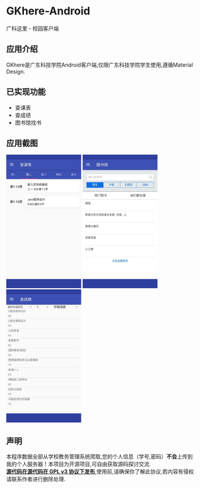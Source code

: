 # GKhere-Android
广科这里 - 校园客户端  
## 应用介绍
GKhere是广东科技学院Android客户端,仅限广东科技学院学生使用,遵循Material Design.

## 已实现功能
- 查课表
- 查成绩
- 图书馆找书

## 应用截图
<img src="/ScreenShots/course.jpg" width="200" height="355.5"/>   
<img src="/ScreenShots/library.jpg" width="200" height="355.5"/>   
<img src="/ScreenShots/score.jpg" width="200" height="355.5"/>  

## 声明
本程序数据全部从学校教务管理系统爬取,您的个人信息（学号,密码）**不会**上传到我的个人服务器！本项目为开源项目,可自由获取源码探讨交流.  
[**源代码在源代码在 GPL v3 协议下发布**](https://github.com/iMeiji/GKhere-Android/blob/master/LICENSE),使用前,请确保你了解此协议,若内容有侵权请联系作者进行删除处理.